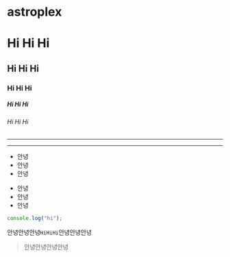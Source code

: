 astroplex
=========
# Hi Hi Hi
## Hi Hi Hi
### Hi Hi Hi
##### Hi Hi Hi
###### Hi Hi Hi

---
***

- 안녕
- 안녕
- 안녕
* 안녕
* 안녕
* 안녕

```javascript
console.log("hi");
```

안녕안녕안녕`HiHiHi`안녕안녕안녕
> 안녕안녕안녕안녕
